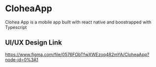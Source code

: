 # CloheaApp

Clohea App is a mobile app built with react native and boostrapped with Typescript

## UI/UX Design Link
https://www.figma.com/file/0576FObTfwXWEzoq482mYA/CloheaApp?node-id=0%3A1
